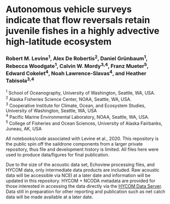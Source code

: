 # Autonomous vehicle surveys indicate that flow reversals retain juvenile fishes in a highly advective high‐latitude ecosystem

### Robert M. Levine<sup>1</sup>, Alex De Robertis<sup>2</sup>, Daniel Grünbaum<sup>1</sup>, Rebecca Woodgate<sup>1</sup>, Calvin W. Mordy<sup>3,4</sup>, Franz Mueter<sup>5</sup>, Edward Cokelet<sup>4</sup>, Noah Lawrence‐Slavas<sup>4</sup>, and Heather Tabisola<sup>3,4</sup>

<sup>1</sup> School of Oceanography, University of Washington, Seattle, WA, USA. </br>
<sup>2</sup> Alaska Fisheries Science Center, NOAA, Seattle, WA, USA. </br>
<sup>3</sup> Cooperative Institute for Climate, Ocean, and Ecosystem Studies, University of Washington, Seattle, WA, USA </br>
<sup>4</sup> Pacific Marine Environmental Laboratory, NOAA, Seattle, WA, USA. </br>
<sup>5</sup> College of Fisheries and Ocean Sciences, University of Alaska Fairbanks, Juneau, AK, USA


All notebooks/code associated with Levine et al., 2020. This repository is the public spin off the saildrone components from a larger private repository, thus file and development history is limited. All files here were used to produce data/figures for final publication.

Due to the size of the acoustic data set, Echoview processing files, and HYCOM data, only intermediate data products are included. Raw acoustic data will be accessible via NCEI at a later date and information will be updated in this repository. HYCOM + NCODA metadata are provided for those interested in accessing the data directly via the [HYCOM Data Server](https://www.hycom.org/data/glbu0pt08/expt-91pt2). Data still in preparation for other reporting and publication such as net catch data will be made available at a later date.
